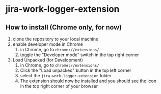# jira-work-logger-extension

## How to install (Chrome only, for now)
1. clone the repository to your local machine
2. enable developer mode in Chrome 
   1. in Chrome, go to `chrome://extensions/`
   2. toggle the "Developer mode" switch in the top right corner
3. Load Unpacked (for Development)
   1. in Chrome, go to `chrome://extensions/`
   2. Click the "Load unpacked" button in the top left corner
   3. select the `jira-work-logger-extension` folder
   4. The extension should now be installed and you should see the icon in the top right corner of your browser